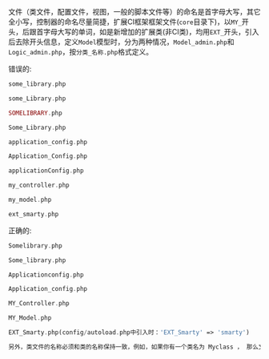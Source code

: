 文件（类文件，配置文件，视图，一般的脚本文件等）的命名是首字母大写，其它全小写，控制器的命名尽量简捷，扩展CI框架框架文件(`core`目录下)，以`MY_`开头，后跟首字母大写的单词，如是新增加的扩展类(非CI类)，均用`EXT_`开头，引入后去除开头信息，定义`Model`模型时，分为两种情况，`Model_admin.php`和`Logic_admin.php`，按`分类_名称.php`格式定义。

错误的:

```PHP
some_library.php

some_Library.php

SOMELIBRARY.php

Some_Library.php

application_config.php

Application_Config.php

applicationConfig.php

my_controller.php

my_model.php

ext_smarty.php

```

正确的:

```PHP
Somelibrary.php

Some_library.php

Applicationconfig.php

Application_config.php

MY_Controller.php

MY_Model.php

EXT_Smarty.php(config/autoload.php中引入时：'EXT_Smarty' => 'smarty')

另外，类文件的名称必须和类的名称保持一致，例如，如果你有一个类名为 Myclass ， 那么文件名应该是 Myclass.php ;

```